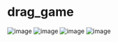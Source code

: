 # drag_game
![image](https://github.com/user-attachments/assets/bfc2d102-cca9-4991-aefb-7e9e1b1e77da)
![image](https://github.com/user-attachments/assets/5d309294-aaa6-4ffa-9262-219ac4ef0645)
![image](https://github.com/user-attachments/assets/58185faf-a803-47e7-aa81-61b689b53096)
![image](https://github.com/user-attachments/assets/a45be15e-ce22-493b-8bc9-f94173402739)

